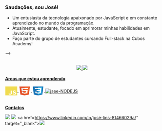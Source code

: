 ### Saudações, sou José!

<ul>
  <li>Um entusiasta da tecnologia apaixonado por JavaScript e em constante aprendizado no mundo da programação.</li>
  <li>Atualmente, estudante, focado em aprimorar minhas habilidades em JavaScript.</li>
  <li>Faço parte do grupo de estudantes cursando Full-stack na Cubos Academy!</li>
</ul>

-->

<div align="center">
  <br/>
  <a href="https://github.com/jseelins">
  <img height="150em" src="https://github-readme-stats.vercel.app/api?username=jseelins&show_icons=true&theme=dracula&include_all_commits=true&count_private=true"/>
  <img height="150em" src="https://github-readme-stats.vercel.app/api/top-langs/?username=jseelins&layout=compact&langs_count=7&theme=dracula"/>
</div>
  <br> <strong>Areas que estou aprendendo</strong>
<div style="display: inline_block"><br>
  <img align="center" alt="jsee-Js" height="30" width="40" src="https://raw.githubusercontent.com/devicons/devicon/master/icons/javascript/javascript-plain.svg">
  <img align="center" alt="jsee-HTML" height="30" width="40" src="https://raw.githubusercontent.com/devicons/devicon/master/icons/html5/html5-original.svg">
  <img align="center" alt="jsee-CSS" height="30" width="40" src="https://raw.githubusercontent.com/devicons/devicon/master/icons/css3/css3-original.svg">
  <img align="center" alt="jsee-NODEJS" height="30" width="40" src="https://cdn.jsdelivr.net/gh/devicons/devicon/icons/nodejs/nodejs-plain.svg">

<br/> <strong>Contatos</strong>

<div> 
  
  <a href="https://www.instagram.com/cl_linss/" target="_blank"><img src="https://img.shields.io/badge/-Instagram-%23E4405F?style=for-the-badge&logo=instagram&logoColor=white" target="_blank"></a>
  <a href = "mailto:claudiolinns@gmail.com"><img src="https://img.shields.io/badge/-Gmail-%23333?style=for-the-badge&logo=gmail&logoColor=white" target="_blank"></a>
  <a href=https://www.linkedin.com/in/josé-lins-81466029a/" target="_blank"><img src="https://img.shields.io/badge/-LinkedIn-%230077B5?style=for-the-badge&logo=linkedin&logoColor=white" target="_blank"></a> 
</div>
